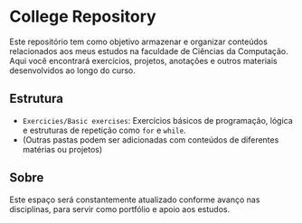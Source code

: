 # College Repository

Este repositório tem como objetivo armazenar e organizar conteúdos relacionados aos meus estudos na faculdade de Ciências da Computação. Aqui você encontrará exercícios, projetos, anotações e outros materiais desenvolvidos ao longo do curso.

## Estrutura

- `Exercicies/Basic exercises`: Exercícios básicos de programação, lógica e estruturas de repetição como `for` e `while`.
- (Outras pastas podem ser adicionadas com conteúdos de diferentes matérias ou projetos)

## Sobre

Este espaço será constantemente atualizado conforme avanço nas disciplinas, para servir como portfólio e apoio aos estudos.

